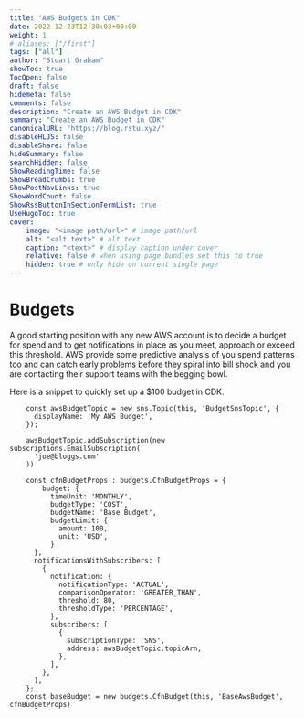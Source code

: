 ```yaml
---
title: "AWS Budgets in CDK"
date: 2022-12-23T12:30:03+00:00
weight: 1
# aliases: ["/first"]
tags: ["all"]
author: "Stuart Graham"
showToc: true
TocOpen: false
draft: false
hidemeta: false
comments: false
description: "Create an AWS Budget in CDK"
summary: "Create an AWS Budget in CDK"
canonicalURL: "https://blog.rstu.xyz/"
disableHLJS: false
disableShare: false
hideSummary: false
searchHidden: false
ShowReadingTime: false
ShowBreadCrumbs: true
ShowPostNavLinks: true
ShowWordCount: false
ShowRssButtonInSectionTermList: true
UseHugoToc: true
cover:
    image: "<image path/url>" # image path/url
    alt: "<alt text>" # alt text
    caption: "<text>" # display caption under cover
    relative: false # when using page bundles set this to true
    hidden: true # only hide on current single page
---
```


# Budgets
A good starting position with any new AWS account is to decide a budget for spend and to get notifications in place as you meet, approach or exceed this threshold. AWS provide some predictive analysis of you spend patterns too and can catch early problems before they spiral into bill shock and you are contacting their support teams with the begging bowl. 

Here is a snippet to quickly set up a $100 budget in CDK. 
```
    const awsBudgetTopic = new sns.Topic(this, 'BudgetSnsTopic', {
      displayName: 'My AWS Budget',
    });

    awsBudgetTopic.addSubscription(new subscriptions.EmailSubscription(
      'joe@bloggs.com'
    ))

    const cfnBudgetProps : budgets.CfnBudgetProps = {
        budget: {
          timeUnit: 'MONTHLY',
          budgetType: 'COST',
          budgetName: 'Base Budget',
          budgetLimit: {
            amount: 100,
            unit: 'USD',
          }
      },
      notificationsWithSubscribers: [
        {
          notification: {
            notificationType: 'ACTUAL',
            comparisonOperator: 'GREATER_THAN',
            threshold: 80,
            thresholdType: 'PERCENTAGE',
          },
          subscribers: [
            {
              subscriptionType: 'SNS',
              address: awsBudgetTopic.topicArn,
            },
          ],
        },
      ],
    };
    const baseBudget = new budgets.CfnBudget(this, 'BaseAwsBudget', cfnBudgetProps)
```